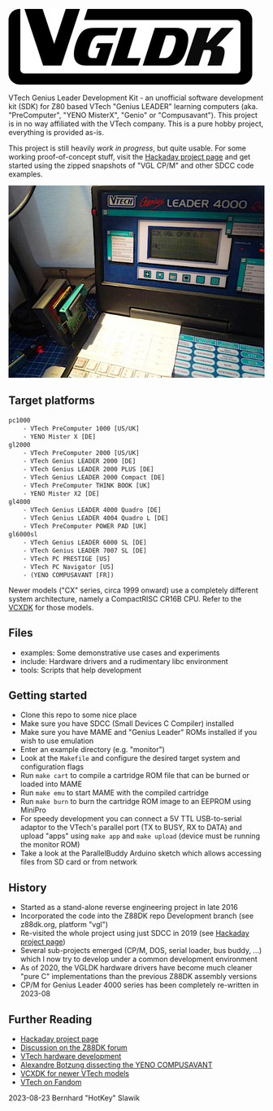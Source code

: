 ![VGLDK Logo](/info/VGLDKLogo.svg)

VTech Genius Leader Development Kit - an unofficial software development kit (SDK) for Z80 based VTech "Genius LEADER" learning computers (aka. "PreComputer", "YENO MisterX", "Genio" or "Compusavant").
This project is in no way affiliated with the VTech company. This is a pure hobby project, everything is provided as-is.

This project is still heavily *work in progress*, but quite usable. For some working proof-of-concept stuff, visit the [Hackaday project page](https://hackaday.io/project/166921-v-tech-genius-leader-precomputer-hacking) and get started using the zipped snapshots of "VGL CP/M" and other SDCC code examples.

![CP/M running on GL4000](/info/CPM_on_GL4000_small.jpg)

## Target platforms
	pc1000
		- VTech PreComputer 1000 [US/UK]
		- YENO Mister X [DE]
	gl2000
		- VTech PreComputer 2000 [US/UK]
		- VTech Genius LEADER 2000 [DE]
		- VTech Genius LEADER 2000 PLUS [DE]
		- VTech Genius LEADER 2000 Compact [DE]
		- VTech PreComputer THINK BOOK [UK]
		- YENO Mister X2 [DE]
	gl4000
		- VTech Genius LEADER 4000 Quadro [DE]
		- VTech Genius LEADER 4004 Quadro L [DE]
		- VTech PreComputer POWER PAD [UK]
	gl6000sl
		- VTech Genius LEADER 6000 SL [DE]
		- VTech Genius LEADER 7007 SL [DE]
		- VTech PC PRESTIGE [US]
		- VTech PC Navigator [US]
		- (YENO COMPUSAVANT [FR])

Newer models ("CX" series, circa 1999 onward) use a completely different system architecture, namely a CompactRISC CR16B CPU. Refer to the [VCXDK](https://www.github.com/hotkeymuc/vcxdk) for those models.

## Files
* examples: Some demonstrative use cases and experiments
* include: Hardware drivers and a rudimentary libc environment
* tools: Scripts that help development

## Getting started
* Clone this repo to some nice place
* Make sure you have SDCC (Small Devices C Compiler) installed
* Make sure you have MAME and "Genius Leader" ROMs installed if you wish to use emulation
* Enter an example directory (e.g. "monitor")
* Look at the `Makefile` and configure the desired target system and configuration flags
* Run `make cart` to compile a cartridge ROM file that can be burned or loaded into MAME
* Run `make emu` to start MAME with the compiled cartridge
* Run `make burn` to burn the cartridge ROM image to an EEPROM using MiniPro
* For speedy development you can connect a 5V TTL USB-to-serial adaptor to the VTech's parallel port (TX to BUSY, RX to DATA) and upload "apps" using `make app` and `make upload` (device must be running the monitor ROM)
* Take a look at the ParallelBuddy Arduino sketch which allows accessing files from SD card or from network

## History
* Started as a stand-alone reverse engineering project in late 2016
* Incorporated the code into the Z88DK repo Development branch (see z88dk.org, platform "vgl")
* Re-visited the whole project using just SDCC in 2019 (see [Hackaday project page](https://hackaday.io/project/166921-v-tech-genius-leader-precomputer-hacking))
* Several sub-projects emerged (CP/M, DOS, serial loader, bus buddy, ...) which I now try to develop under a common development environment
* As of 2020, the VGLDK hardware drivers have become much cleaner "pure C" implementations than the previous Z88DK assembly versions
* CP/M for Genius Leader 4000 series has been completely re-written in 2023-08

## Further Reading
* [Hackaday project page](https://hackaday.io/project/166921-v-tech-genius-leader-precomputer-hacking)
* [Discussion on the Z88DK forum](https://www.z88dk.org/forum/viewtopic.php?id=10055)
* [VTech hardware development](https://www.thingiverse.com/thing:3108809)
* [Alexandre Botzung dissecting the YENO COMPUSAVANT](https://alexandre.botzung.fr/fr/analyse-du-yeno-compusavant)
* [VCXDK for newer VTech models](https://www.github.com/hotkeymuc/vcxdk)
* [VTech on Fandom](https://vtech.fandom.com/wiki/VTech_Wiki)

2023-08-23 Bernhard "HotKey" Slawik